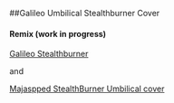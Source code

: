 ##Galileo Umbilical Stealthburner Cover

#### Remix (work in progress)

[Galileo Stealthburner](https://github.com/Mamsih/Galileo-stealthBurner/blob/main/Galileo_cable_door-beta1%20v1.stl)

and

[Majaspped StealthBurner Umbilical cover](https://github.com/majarspeed/Misc-Voron/tree/main/StealthBurner%20Umbilical%20cover)
